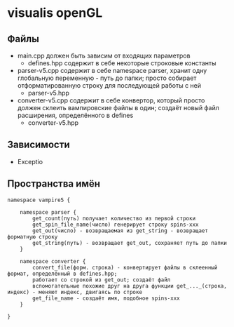 # visualis openGL
  
## Файлы  
* main.cpp должен быть зависим от входящих параметров
    * defines.hpp содержит в себе некоторые строковые константы
* parser-v5.cpp содержит в себе namespace parser, хранит одну глобальную переменную - путь до папки; просто собирает отформатированную строку для последующей работы с ней
    * parser-v5.hpp
* converter-v5.cpp содержит в себе конвертор, который просто должен склеить вампировские файлы в один; создаёт новый файл расширения, определённого в defines
    * converter-v5.hpp
  
## Зависимости
+ Exceptio
  
## Пространства имён
  
    namespace vampire5 {

        namespace parser {
            get_count(путь) получает количество из первой строки
            get_spin_file_name(число) генерирует строку spins-xxx
            get_out(число) - возвращаемая из get_string - возвращает форматную строку
            get_string(путь) - возвращает get_out, сохраняет путь до папки
        }

        namespace converter {
            convert_file(форм. строка) - конвертирует файлы в склеенный формат, определённый в defines.hpp; 
            работает со строкой из get_out; создаёт файл
            вспомогательные похожие друг на друга функции get_..._(строка, индекс) - меняют индекс, двигаясь по строке
            get_file_name - создаёт имя, подобное spins-xxx
        }

    }
